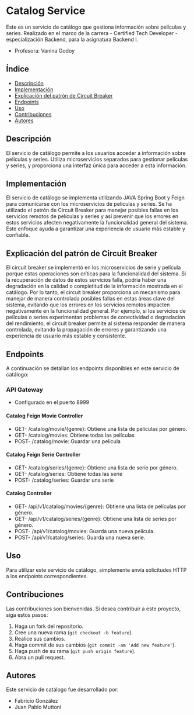# Catalog Service
Este es un servicio de catálogo que gestiona información sobre películas y series.
Realizado en el marco de la carrera - Certified Tech Developer - especialización Backend, para la asignatura Backend I.

- Profesora: Vanina Godoy

## Índice

- [Descripción](#descripción)
- [Implementación](#implementación)
- [Explicación del patrón de Circuit Breaker](#explicación-del-patrón-de-circuit-breaker)
- [Endpoints](#endpoints)
- [Uso](#uso)
- [Contribuciones](#contribuciones)
- [Autores](#autores)

## Descripción
El servicio de catálogo permite a los usuarios acceder a información sobre películas y series. Utiliza microservicios separados para gestionar películas y series, y proporciona una interfaz única para acceder a esta información.

## Implementación
El servicio de catálogo se implementa utilizando JAVA Spring Boot y Feign para comunicarse con los microservicios de películas y series. Se ha utilizado el patrón de Circuit Breaker para manejar posibles fallas en los servicios remotos de películas y series y así prevenir que los errores en estos servicios afecten negativamente la funcionalidad general del sistema. Este enfoque ayuda a garantizar una experiencia de usuario más estable y confiable.

## Explicación del patrón de Circuit Breaker
El circuit breaker se implementó en los microservicios de serie y película porque estas operaciones son críticas para la funcionalidad del sistema. Si la recuperación de datos de estos servicios falla, podría haber una degradación en la calidad o completitud de la información mostrada en el catálogo. Por lo tanto, el circuit breaker proporciona un mecanismo para manejar de manera controlada posibles fallas en estas áreas clave del sistema, evitando que los errores en los servicios remotos impacten negativamente en la funcionalidad general. Por ejemplo, si los servicios de películas o series experimentan problemas de conectividad o degradación del rendimiento, el circuit breaker permite al sistema responder de manera controlada, evitando la propagación de errores y garantizando una experiencia de usuario más estable y consistente.

## Endpoints
A continuación se detallan los endpoints disponibles en este servicio de catálogo:

### API Gateway
- Configurado en el puerto 8999

#### Catalog Feign Movie Controller
- GET- /catalog/movie/{genre}: Obtiene una lista de películas por género.
- GET- /catalog/movies: Obtiene todas las películas
- POST- /catalog/movie: Guardar una pelicula

#### Catalog Feign Serie Controller
- GET- /catalog/series/{genre}: Obtiene una lista de serie por género.
- GET- /catalog/series: Obtiene todas las serie
- POST- /catalog/series: Guardar una serie

#### Catalog Controller
- GET- /api/v1/catalog/movies/{genre}: Obtiene una lista de películas por género.
- GET- /api/v1/catalog/series/{genre}: Obtiene una lista de series por género.
- POST- /api/v1/catalog/movies: Guarda una nueva película.
- POST- /api/v1/catalog/series: Guarda una nueva serie.

## Uso
Para utilizar este servicio de catálogo, simplemente envía solicitudes HTTP a los endpoints correspondientes.

## Contribuciones
Las contribuciones son bienvenidas. Si desea contribuir a este proyecto, siga estos pasos:

1. Haga un fork del repositorio.
2. Cree una nueva rama (`git checkout -b feature`).
3. Realice sus cambios.
4. Haga commit de sus cambios (`git commit -am 'Add new feature'`).
5. Haga push de su rama (`git push origin feature`).
6. Abra un pull request.

## Autores
Este servicio de catálogo fue desarrollado por:
- Fabricio González
- Juan Pablo Muttoni
